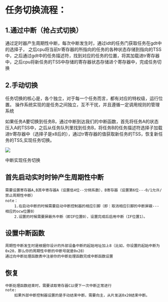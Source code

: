 # 任务切换流程：
## 1.通过中断（抢占式切换）
通过定时器产生周期性中断，每次中断发生时，通过idt的任务门获取任务在gdt中的选择子，
之后cpu将当前tr寄存器的所指向的任务的各种状态存储到指向的TSS中，之后通过gdt中的任务描述符，找到对应的任务的位置，将其加载进tr寄存器中，之后cpu将新任务的TSS中存储的寄存器状态存储进个寄存器中，完成任务切换


## 2.手动切换

任务切换的核心是，各个独立，对于每一个任务而言，都有对应的特权级，运行位置。
操作系统实现的是任务之间独立，互不干扰，并且遵循一定调用规则的管理系统

如果任务A要切换到任务B，通过中断到达我们的中断函数，首先将任务A的状态压入A的TSS中，之后从任务队列里找到任务B，将任务B的任务描述符选择子加载进tr寄存器中（选择子是x8后的），通过tr寄存器的值获取新任务的TSS，恢复新任务的TSS,实现任务切换。

![](http://tk.heiblog.top/Snipaste_2023-05-10_09-20-01.jpg)


中断实现任务切换

## 首先启动实时时钟产生周期性中断
    需要设置寄存器A,B其中寄存器A（设置低4位--分频系数），B寄存器（设置第6位---0/1允许/禁止周期性中断）
    note：
        1.在启动中断的时候需要启动中断控制器的相应引脚（即：取消相应引脚的中断屏蔽---相应的ocw位置0）
        2.设置的时候需要屏蔽外中断（即IF位置0），设置完成后启用中断（IF位置1）。
## 设置中断函数
    周期性中断发生时是根据你设计的外部设备中断的起始地址加上8（比如，你设置的起始中断为0x20，那么你的周期性中断的中断号就是0x28）
    通过向中断处理函数表中注册你的中断处理函数完成中断函数设置
    
## 恢复
    中断处理函数结束时，需要读取寄存器C以便下一次中断正常进行
    note:
        如果外部中断控制器设置的是手动结束中断，需要向主，从片发送0x20结束中断。